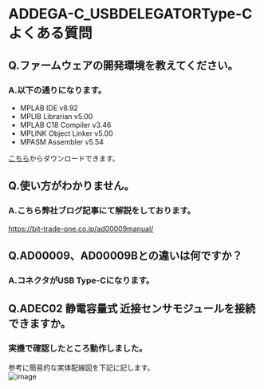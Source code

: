 # ADDEGA-C_USBDELEGATORType-C よくある質問

## Q.ファームウェアの開発環境を教えてください。

### A.以下の通りになります。
 
 - MPLAB  IDE           v8.92
 - MPLIB  Librarian     v5.00
 - MPLAB  C18 Compiler  v3.46
 - MPLINK Object Linker v5.00
 - MPASM  Assembler     v5.54
 
 
[こちら](https://www.microchip.com/development-tools/pic-and-dspic-downloads-archive)からダウンロードできます。  


## Q.使い方がわかりません。

### A.こちら弊社ブログ記事にて解説をしております。  
https://bit-trade-one.co.jp/ad00009manual/


## Q.AD00009、AD00009Bとの違いは何ですか？

### A.コネクタがUSB Type-Cになります。  




## Q.ADEC02 静電容量式 近接センサモジュールを接続できますか。

### 実機で確認したところ動作しました。  
参考に簡易的な実体配線図を下記に記します。  
![image](https://user-images.githubusercontent.com/85532743/193739240-bc77d4bf-3bac-48cb-a9aa-a3da1e10f625.png)
